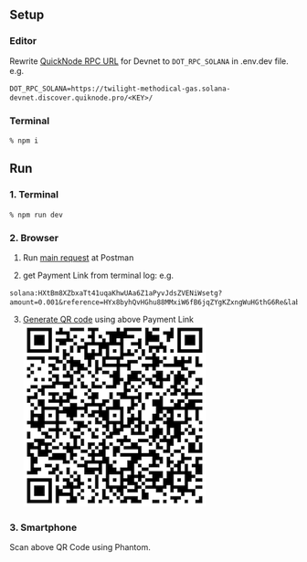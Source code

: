 ## Setup
### Editor
Rewrite [QuickNode RPC URL](https://www.quicknode.com/) for Devnet to `DOT_RPC_SOLANA` in .env.dev file.  
e.g.  
```
DOT_RPC_SOLANA=https://twilight-methodical-gas.solana-devnet.discover.quiknode.pro/<KEY>/
```

### Terminal
```
% npm i
```

## Run
### 1. Terminal
```
% npm run dev
```

### 2. Browser
1. Run [main request](https://sokupay.postman.co/workspace/9198efd6-310b-4236-8370-38d11eb675f0/collection/24765757-db79a27e-adf1-462d-9efc-88f6444dc18b?action=share&creator=24765757) at Postman

2. get Payment Link from terminal log: e.g.  
```
solana:HXtBm8XZbxaTt41uqaKhwUAa6Z1aPyvJdsZVENiWsetg?amount=0.001&reference=HYx8byhQvHGhu88MMxiW6fB6jqZYgKZxngWuHGthG6Re&label=Buy&message=Thank+you+for+buying+NFT%21
```

3. [Generate QR code](https://www.the-qrcode-generator.com/) using above Payment Link  
![QR Code Sample](https://github.com/SokuPay/web3server/blob/main/docs/qrcode_sample.png?raw=true)

### 3. Smartphone
Scan above QR Code using Phantom.